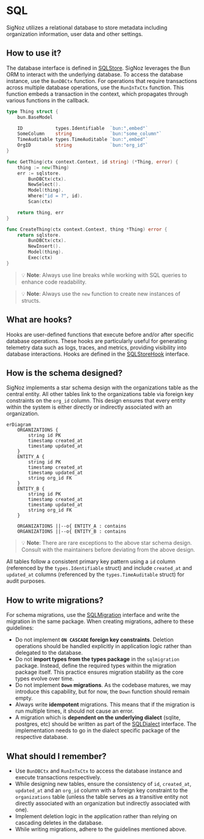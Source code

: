 # SQL
SigNoz utilizes a relational database to store metadata including organization information, user data and other settings.

## How to use it?

The database interface is defined in [SQLStore](/pkg/sqlstore/sqlstore.go). SigNoz leverages the Bun ORM to interact with the underlying database. To access the database instance, use the `BunDBCtx` function. For operations that require transactions across multiple database operations, use the `RunInTxCtx` function. This function embeds a transaction in the context, which propagates through various functions in the callback.

```go
type Thing struct {
	bun.BaseModel

	ID            types.Identifiable  `bun:",embed"`
	SomeColumn    string              `bun:"some_column"`
	TimeAuditable types.TimeAuditable `bun:",embed"`
	OrgID         string              `bun:"org_id"`
}

func GetThing(ctx context.Context, id string) (*Thing, error) {
	thing := new(Thing)
	err := sqlstore.
        BunDBCtx(ctx).
        NewSelect().
        Model(thing).
        Where("id = ?", id).
        Scan(ctx)

    return thing, err
}

func CreateThing(ctx context.Context, thing *Thing) error {
	return sqlstore.
        BunDBCtx(ctx).
        NewInsert().
        Model(thing).
        Exec(ctx)
}
```

> 💡 **Note**: Always use line breaks while working with SQL queries to enhance code readability.

> 💡 **Note**: Always use the `new` function to create new instances of structs.

## What are hooks?

Hooks are user-defined functions that execute before and/or after specific database operations. These hooks are particularly useful for generating telemetry data such as logs, traces, and metrics, providing visibility into database interactions. Hooks are defined in the [SQLStoreHook](/pkg/sqlstore/sqlstore.go) interface.

## How is the schema designed?

SigNoz implements a star schema design with the organizations table as the central entity. All other tables link to the organizations table via foreign key constraints on the `org_id` column. This design ensures that every entity within the system is either directly or indirectly associated with an organization.

```mermaid
erDiagram
    ORGANIZATIONS {
        string id PK
        timestamp created_at
        timestamp updated_at
    }
    ENTITY_A {
        string id PK
        timestamp created_at
        timestamp updated_at
        string org_id FK
    }
    ENTITY_B {
        string id PK
        timestamp created_at
        timestamp updated_at
        string org_id FK
    }
    
    ORGANIZATIONS ||--o{ ENTITY_A : contains
    ORGANIZATIONS ||--o{ ENTITY_B : contains
```

> 💡 **Note**: There are rare exceptions to the above star schema design. Consult with the maintainers before deviating from the above design.

All tables follow a consistent primary key pattern using a `id` column (referenced by the `types.Identifiable` struct) and include `created_at` and `updated_at` columns (referenced by the `types.TimeAuditable` struct) for audit purposes.

## How to write migrations?

For schema migrations, use the [SQLMigration](/pkg/sqlmigration/sqlmigration.go) interface and write the migration in the same package. When creating migrations, adhere to these guidelines:

- Do not implement **`ON CASCADE` foreign key constraints**. Deletion operations should be handled explicitly in application logic rather than delegated to the database.
- Do not **import types from the types package** in the `sqlmigration` package. Instead, define the required types within the migration package itself. This practice ensures migration stability as the core types evolve over time.
- Do not implement **`Down` migrations**. As the codebase matures, we may introduce this capability, but for now, the `Down` function should remain empty.
- Always write **idempotent** migrations. This means that if the migration is run multiple times, it should not cause an error.
- A migration which is **dependent on the underlying dialect** (sqlite, postgres, etc) should be written as part of the [SQLDialect](/pkg/sqlstore/sqlstore.go) interface. The implementation needs to go in the dialect specific package of the respective database.

## What should I remember?

- Use `BunDBCtx` and `RunInTxCtx` to access the database instance and execute transactions respectively.
- While designing new tables, ensure the consistency of `id`, `created_at`, `updated_at` and an `org_id` column with a foreign key constraint to the `organizations` table (unless the table serves as a transitive entity not directly associated with an organization but indirectly associated with one).
- Implement deletion logic in the application rather than relying on cascading deletes in the database.
- While writing migrations, adhere to the guidelines mentioned above.
